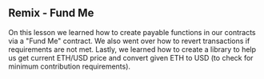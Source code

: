## Remix - Fund Me

On this lesson we learned how to create payable functions in our
contracts via a "Fund Me" contract. We also went over how to revert
transactions if requirements are not met. Lastly, we learned how to
create a library to help us get current ETH/USD price and convert given
ETH to USD (to check for minimum contribution requirements).
